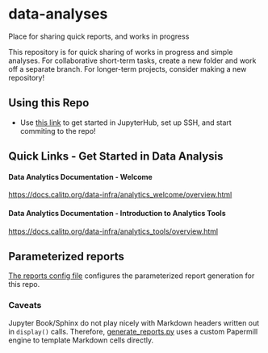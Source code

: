 # data-analyses
Place for sharing quick reports, and works in progress

This repository is for quick sharing of works in progress and simple analyses. 
For collaborative short-term tasks, create a new folder and work off a separate branch.
For longer-term projects, consider making a new repository!

## Using this Repo

* Use [this link](https://docs.calitp.org/data-infra/analytics_tools/saving_code.html#onboarding-setup) to get started in JupyterHub, set up SSH, and start commiting to the repo!

## Quick Links - Get Started in Data Analysis

#### Data Analytics Documentation - Welcome

https://docs.calitp.org/data-infra/analytics_welcome/overview.html

#### Data Analytics Documentation - Introduction to Analytics Tools

https://docs.calitp.org/data-infra/analytics_tools/overview.html

## Parameterized reports

[The reports config file](./reports_config.yml) configures the parameterized report
generation for this repo.

### Caveats
Jupyter Book/Sphinx do not play nicely with Markdown headers written out in `display()`
calls. Therefore, [generate_reports.py](./generate_reports.py) uses a custom Papermill
engine to template Markdown cells directly.
